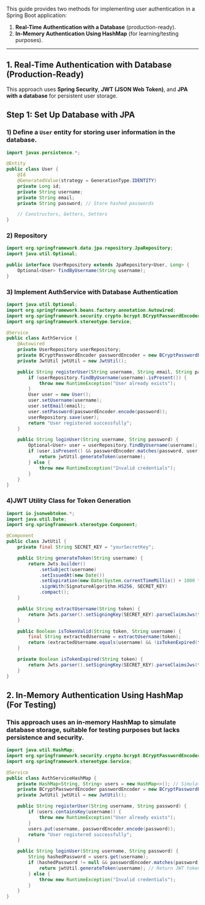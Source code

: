 

This guide provides two methods for implementing user authentication in a Spring Boot application:
1. **Real-Time Authentication with a Database** (production-ready).
2. **In-Memory Authentication Using HashMap** (for learning/testing purposes).

---

## 1. Real-Time Authentication with Database (Production-Ready)

This approach uses **Spring Security**, **JWT (JSON Web Token)**, and **JPA with a database** for persistent user storage.

## Step 1: Set Up Database with JPA

### 1) Define a `User` entity for storing user information in the database.

```java
import javax.persistence.*;

@Entity
public class User {
    @Id
    @GeneratedValue(strategy = GenerationType.IDENTITY)
    private Long id;
    private String username;
    private String email;
    private String password; // Store hashed passwords

    // Constructors, Getters, Setters
}
```
### 2) Repository
```java
import org.springframework.data.jpa.repository.JpaRepository;
import java.util.Optional;

public interface UserRepository extends JpaRepository<User, Long> {
    Optional<User> findByUsername(String username);
}
```
### 3) Implement AuthService with Database Authentication
```java
import java.util.Optional;
import org.springframework.beans.factory.annotation.Autowired;
import org.springframework.security.crypto.bcrypt.BCryptPasswordEncoder;
import org.springframework.stereotype.Service;

@Service
public class AuthService {
    @Autowired
    private UserRepository userRepository;
    private BCryptPasswordEncoder passwordEncoder = new BCryptPasswordEncoder();
    private JwtUtil jwtUtil = new JwtUtil();

    public String registerUser(String username, String email, String password) {
        if (userRepository.findByUsername(username).isPresent()) {
            throw new RuntimeException("User already exists");
        }
        User user = new User();
        user.setUsername(username);
        user.setEmail(email);
        user.setPassword(passwordEncoder.encode(password));
        userRepository.save(user);
        return "User registered successfully";
    }

    public String loginUser(String username, String password) {
        Optional<User> user = userRepository.findByUsername(username);
        if (user.isPresent() && passwordEncoder.matches(password, user.get().getPassword())) {
            return jwtUtil.generateToken(username);
        } else {
            throw new RuntimeException("Invalid credentials");
        }
    }
}
```
### 4)JWT Utility Class for Token Generation
```java
import io.jsonwebtoken.*;
import java.util.Date;
import org.springframework.stereotype.Component;

@Component
public class JwtUtil {
    private final String SECRET_KEY = "yourSecretKey";

    public String generateToken(String username) {
        return Jwts.builder()
            .setSubject(username)
            .setIssuedAt(new Date())
            .setExpiration(new Date(System.currentTimeMillis() + 1000 * 60 * 60 * 10)) // 10 hours
            .signWith(SignatureAlgorithm.HS256, SECRET_KEY)
            .compact();
    }

    public String extractUsername(String token) {
        return Jwts.parser().setSigningKey(SECRET_KEY).parseClaimsJws(token).getBody().getSubject();
    }

    public Boolean isTokenValid(String token, String username) {
        final String extractedUsername = extractUsername(token);
        return (extractedUsername.equals(username) && !isTokenExpired(token));
    }

    private Boolean isTokenExpired(String token) {
        return Jwts.parser().setSigningKey(SECRET_KEY).parseClaimsJws(token).getBody().getExpiration().before(new Date());
    }
}
```
## 2. In-Memory Authentication Using HashMap (For Testing)
### This approach uses an in-memory HashMap to simulate database storage, suitable for testing purposes but lacks persistence and security.

```java
import java.util.HashMap;
import org.springframework.security.crypto.bcrypt.BCryptPasswordEncoder;
import org.springframework.stereotype.Service;

@Service
public class AuthServiceHashMap {
    private HashMap<String, String> users = new HashMap<>(); // Simulate database
    private BCryptPasswordEncoder passwordEncoder = new BCryptPasswordEncoder();
    private JwtUtil jwtUtil = new JwtUtil();

    public String registerUser(String username, String password) {
        if (users.containsKey(username)) {
            throw new RuntimeException("User already exists");
        }
        users.put(username, passwordEncoder.encode(password));
        return "User registered successfully";
    }

    public String loginUser(String username, String password) {
        String hashedPassword = users.get(username);
        if (hashedPassword != null && passwordEncoder.matches(password, hashedPassword)) {
            return jwtUtil.generateToken(username); // Return JWT token
        } else {
            throw new RuntimeException("Invalid credentials");
        }
    }
}
```


